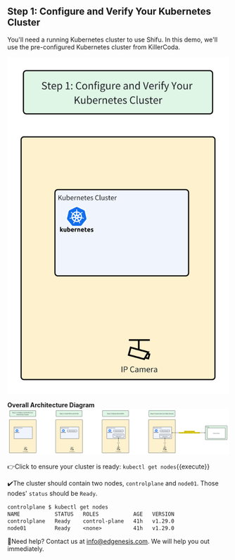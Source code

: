 ## Step 1: Configure and Verify Your Kubernetes Cluster
You'll need a running Kubernetes cluster to use Shifu. In this demo, we'll use the pre-configured Kubernetes cluster from KillerCoda.

![step1](../../images/shifu/step1.png)

**Overall Architecture Diagram**
![Architecture](../../images/shifu/overall_architecture.png)



👉Click to ensure your cluster is ready: `kubectl get nodes`{{execute}}


✔️The cluster should contain two nodes, `controlplane` and `node01`. Those nodes' `status` should be `Ready`.
```
controlplane $ kubectl get nodes
NAME           STATUS   ROLES           AGE   VERSION
controlplane   Ready    control-plane   41h   v1.29.0
node01         Ready    <none>          41h   v1.29.0
```



🔔Need help? Contact us at [info@edgenesis.com](mailto:info@edgenesis.com). We will help you out immediately.
